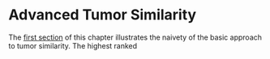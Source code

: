 # Advanced Tumor Similarity
  The [first section](/README.md) of this chapter illustrates the naivety of the basic approach to tumor similarity.  The highest ranked 